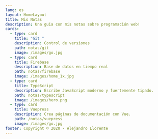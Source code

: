 ```yaml
---
lang: es
layout: HomeLayout
title: Mis Notas
description: Una guia con mis notas sobre programación web!
cards:
  - type: card
    title: "Git "
    description: Control de versiones
    path: notas/git
    image: /images/go.jpg
  - type: card
    title: Firebase
    description: Base de datos en tiempo real
    path: notas/firebase
    image: /images/home_1x.jpg
  - type: card
    title: TypeScript
    description: Escribe JavaScript moderno y fuertemente tipado.
    path: notas/typescript
    image: /images/hero.png
  - type: card
    title: Vuepress
    description: Crea páginas de documentación con Vue.
    path: /notas/vuepress
    image: /images/go.jpg
footer: Copyright © 2020 - Alejandro Llorente
---
```

